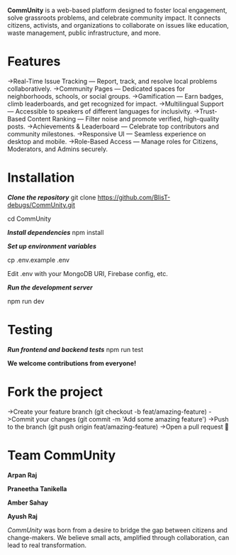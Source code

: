 **CommUnity** is a web-based platform designed to foster local engagement, solve grassroots problems, and celebrate community impact. It connects citizens, activists, and organizations to collaborate on issues like education, waste management, public infrastructure, and more.

# Features
->Real-Time Issue Tracking — Report, track, and resolve local problems collaboratively.
->Community Pages — Dedicated spaces for neighborhoods, schools, or social groups.
->Gamification — Earn badges, climb leaderboards, and get recognized for impact.
->Multilingual Support — Accessible to speakers of different languages for inclusivity.
->Trust-Based Content Ranking — Filter noise and promote verified, high-quality posts.
->Achievements & Leaderboard — Celebrate top contributors and community milestones.
->Responsive UI — Seamless experience on desktop and mobile.
->Role-Based Access — Manage roles for Citizens, Moderators, and Admins securely.

 # Installation
***Clone the repository***
git clone https://github.com/BlisT-debugs/CommUnity.git

cd CommUnity

***Install dependencies***
npm install

***Set up environment variables***

cp .env.example .env

Edit .env with your MongoDB URI, Firebase config, etc.

***Run the development server***

npm run dev

# Testing
***Run frontend and backend tests***
npm run test

**We welcome contributions from everyone!**
# Fork the project

->Create your feature branch (git checkout -b feat/amazing-feature)
->Commit your changes (git commit -m 'Add some amazing feature')
->Push to the branch (git push origin feat/amazing-feature)
->Open a pull request 🎉

# Team CommUnity

**Arpan Raj**

**Praneetha Tanikella**

**Amber Sahay**

**Ayush Raj**

*CommUnity* was born from a desire to bridge the gap between citizens and change-makers. We believe small acts, amplified through collaboration, can lead to real transformation.
